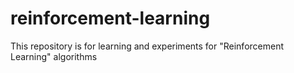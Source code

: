 # reinforcement-learning
This repository is for learning and experiments for "Reinforcement Learning" algorithms
